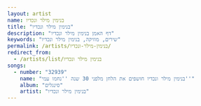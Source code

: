 ```yaml
---
layout: artist
name: בנימין מילר ונכדיו
title: "בנימין מילר ונכדיו"
description: "דף האמן בנימין מילר ונכדיו"
keywords: "שירים, מוזיקה, בנימין מילר ונכדיו"
permalink: /artists/בנימין-מילר-ונכדיו/
redirect_from:
  - /artists/list/בנימין מילר ונכדיו
songs:
  - number: "32939"
    name: "בנימין מילר ונכדיו חושפים את הלחן מלפני 30 שנה ''נחמו עמי''"
    album: "סינגלים"
    artist: "בנימין מילר ונכדיו"
---
```

